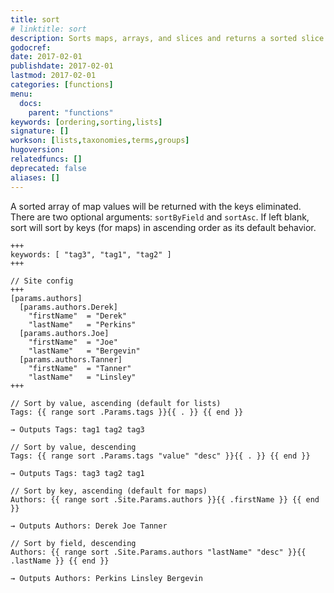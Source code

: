 ```yaml
---
title: sort
# linktitle: sort
description: Sorts maps, arrays, and slices and returns a sorted slice.
godocref:
date: 2017-02-01
publishdate: 2017-02-01
lastmod: 2017-02-01
categories: [functions]
menu:
  docs:
    parent: "functions"
keywords: [ordering,sorting,lists]
signature: []
workson: [lists,taxonomies,terms,groups]
hugoversion:
relatedfuncs: []
deprecated: false
aliases: []
---
```


A sorted array of map values will be returned with the keys eliminated. There are two optional arguments: `sortByField` and `sortAsc`. If left blank, sort will sort by keys (for maps) in ascending order as its default behavior.

```
+++
keywords: [ "tag3", "tag1", "tag2" ]
+++

// Site config
+++
[params.authors]
  [params.authors.Derek]
    "firstName"  = "Derek"
    "lastName"   = "Perkins"
  [params.authors.Joe]
    "firstName"  = "Joe"
    "lastName"   = "Bergevin"
  [params.authors.Tanner]
    "firstName"  = "Tanner"
    "lastName"   = "Linsley"
+++
```

```
// Sort by value, ascending (default for lists)
Tags: {{ range sort .Params.tags }}{{ . }} {{ end }}

→ Outputs Tags: tag1 tag2 tag3

// Sort by value, descending
Tags: {{ range sort .Params.tags "value" "desc" }}{{ . }} {{ end }}

→ Outputs Tags: tag3 tag2 tag1

// Sort by key, ascending (default for maps)
Authors: {{ range sort .Site.Params.authors }}{{ .firstName }} {{ end }}

→ Outputs Authors: Derek Joe Tanner

// Sort by field, descending
Authors: {{ range sort .Site.Params.authors "lastName" "desc" }}{{ .lastName }} {{ end }}

→ Outputs Authors: Perkins Linsley Bergevin
```

